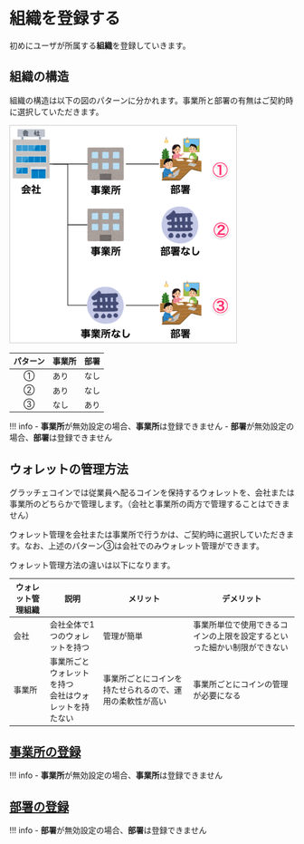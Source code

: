 # 組織を登録する

初めにユーザが所属する**組織**を登録していきます。


## 組織の構造
組織の構造は以下の図のパターンに分かれます。事業所と部署の有無はご契約時に選択していただきます。

<a href="../../../images/setup/1-1.png" data-lightbox="スクリーンショット" data-title="スクリーンショット">
    <img src="../../../images/setup/1-1.png" style="border: solid 1px #ccc; width: 400px;" />
</a>

| パターン | 事業所 | 部署 |
| :------: | ------ | ---- |
|    ①     | あり   | なし |
|    ②     | あり   | なし |
|    ③     | なし   | あり |

!!! info
    - **事業所**が無効設定の場合、**事業所**は登録できません
    - **部署**が無効設定の場合、**部署**は登録できません


## ウォレットの管理方法

グラッチェコインでは従業員へ配るコインを保持するウォレットを、会社または事業所のどちらかで管理します。（会社と事業所の両方で管理することはできません）

ウォレット管理を会社または事業所で行うかは、ご契約時に選択していただきます。なお、上述のパターン③は会社でのみウォレット管理ができます。

ウォレット管理方法の違いは以下になります。

| ウォレット管理組織 | 説明                                                     | メリット                                                 | デメリット                                                               |
| ------------------ | -------------------------------------------------------- | -------------------------------------------------------- | ------------------------------------------------------------------------ |
| 会社               | 会社全体で1つのウォレットを持つ<br>                      | 管理が簡単                                               | 事業所単位で使用できるコインの上限を設定するといった細かい制限ができない |
| 事業所             | 事業所ごとウォレットを持つ<br>会社はウォレットを持たない | 事業所ごとにコインを持たせられるので、運用の柔軟性が高い | 事業所ごとにコインの管理が必要になる                                     |

## [事業所の登録](../groupmaintenance.md#_7)

!!! info
    - **事業所**が無効設定の場合、**事業所**は登録できません


## [部署の登録](../groupmaintenance.md#_9)

!!! info
    - **部署**が無効設定の場合、**部署**は登録できません
